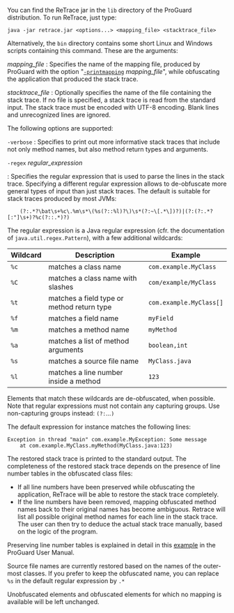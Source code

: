 You can find the ReTrace jar in the `lib` directory of the ProGuard
distribution. To run ReTrace, just type:

    java -jar retrace.jar <options...> <mapping_file> <stacktrace_file>

Alternatively, the `bin` directory contains some short Linux and Windows
scripts containing this command. These are the arguments:

*mapping\_file*
: Specifies the name of the mapping file, produced by ProGuard with the
  option "[`-printmapping`](../usage.md#printmapping) *mapping\_file*", while
  obfuscating the application that produced the stack trace.

*stacktrace\_file*
: Optionally specifies the name of the file containing the stack trace. If
  no file is specified, a stack trace is read from the standard input. The
  stack trace must be encoded with UTF-8 encoding. Blank lines and
  unrecognized lines are ignored.

The following options are supported:

`-verbose`
: Specifies to print out more informative stack traces that include not only
  method names, but also method return types and arguments.

`-regex` *regular\_expression*

: Specifies the regular expression that is used to parse the lines in the
  stack trace. Specifying a different regular expression allows to
  de-obfuscate more general types of input than just stack traces. The default
  is suitable for stack traces produced by most JVMs:

        (?:.*?\bat\s+%c\.%m\s*\(%s(?::%l)?\)\s*(?:~\[.*\])?)|(?:(?:.*?[:"]\s+)?%c(?::.*)?)


  The regular expression is a Java regular expression (cfr. the
  documentation of `java.util.regex.Pattern`), with a few additional
  wildcards:

  | Wildcard | Description                                | Example
  |----------|--------------------------------------------|-------------------------------------------
  | `%c`     | matches a class name                       | `com.example.MyClass`
  | `%C`     | matches a class name with slashes          | `com/example/MyClass`
  | `%t`     | matches a field type or method return type | `com.example.MyClass[]`
  | `%f`     | matches a field name                       | `myField`
  | `%m`     | matches a method name                      | `myMethod`
  | `%a`     | matches a list of method arguments         | `boolean,int`
  | `%s`     | matches a source file name                 | `MyClass.java`
  | `%l`     | matches a line number inside a method      | `123`

  Elements that match these wildcards are de-obfuscated,
  when possible. Note that regular expressions must not contain any
  capturing groups. Use non-capturing groups instead: `(?:`...`)`

  The default expression for instance matches the following lines:

    Exception in thread "main" com.example.MyException: Some message
        at com.example.MyClass.myMethod(MyClass.java:123)


The restored stack trace is printed to the standard output. The
completeness of the restored stack trace depends on the presence of line
number tables in the obfuscated class files:

- If all line numbers have been preserved while obfuscating the
  application, ReTrace will be able to restore the stack
  trace completely.
- If the line numbers have been removed, mapping obfuscated method
  names back to their original names has become ambiguous. Retrace
  will list all possible original method names for each line in the
  stack trace. The user can then try to deduce the actual stack trace
  manually, based on the logic of the program.

Preserving line number tables is explained in detail in this
[example](../examples.md#stacktrace) in the ProGuard User Manual.

Source file names are currently restored based on the names of the
outer-most classes. If you prefer to keep the obfuscated name, you can
replace `%s` in the default regular expression by `.*`

Unobfuscated elements and obfuscated elements for which no mapping is
available will be left unchanged.
